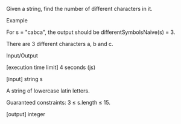 Given a string, find the number of different characters in it.

Example

For s = "cabca", the output should be
differentSymbolsNaive(s) = 3.

There are 3 different characters a, b and c.

Input/Output

[execution time limit] 4 seconds (js)

[input] string s

A string of lowercase latin letters.

Guaranteed constraints:
3 ≤ s.length ≤ 15.

[output] integer
